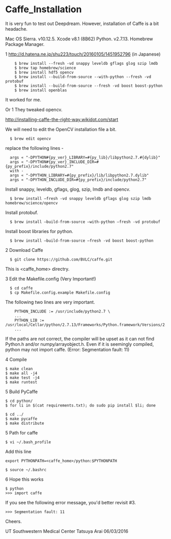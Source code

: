 # Caffe_Installation

It is very fun to test out Deepdream. However, installation of Caffe is a bit headache.  


Mac OS Sierra. v10.12.5.
Xcode v8.1 (8B62)
Python. v2.7.13.
Homebrew Package Manager.

1
http://d.hatena.ne.jp/shu223/touch/20160105/1451952796
(in Japanese)
```{r, engine='bash', code_block_name}
    $ brew install --fresh -vd snappy leveldb gflags glog szip lmdb
    $ brew tap homebrew/science
    $ brew install hdf5 opencv
    $ brew install --build-from-source --with-python --fresh -vd protobuf
    $ brew install --build-from-source --fresh -vd boost boost-python
    $ brew install openblas
```
It worked for me. 
  
Or 1 They tweaked opencv. 

http://installing-caffe-the-right-way.wikidot.com/start

We will need to edit the OpenCV installation file a bit.
```{r, engine='bash', code_block_name}
  $ brew edit opencv
```
replace the following lines -
```{r, engine='bash', code_block_name}
  args « "-DPYTHON#{py_ver}_LIBRARY=#{py_lib}/libpython2.7.#{dylib}"
  args « "-DPYTHON#{py_ver}_INCLUDE_DIR=#{py_prefix}/include/python2.7"
  with -
  args « "-DPYTHON_LIBRARY=#{py_prefix}/lib/libpython2.7.dylib"
  args « "-DPYTHON_INCLUDE_DIR=#{py_prefix}/include/python2.7"
```
Install snappy, leveldb, gflags, glog, szip, lmdb and opencv.
```{r, engine='bash', code_block_name}
  $ brew install —fresh -vd snappy leveldb gflags glog szip lmdb homebrew/science/opencv
```
Install protobuf.
```{r, engine='bash', code_block_name}
  $ brew install —build-from-source —with-python —fresh -vd protobuf
```
Install boost libraries for python.
```{r, engine='bash', code_block_name}
  $ brew install —build-from-source —fresh -vd boost boost-python
```

2 Download Caffe
```{r, engine='bash', code_block_name}
  $ git clone https://github.com/BVLC/caffe.git
```
This is <caffe_home> directry. 

3 Edit the Makefile.config (Very Important!)
```{r, engine='bash', code_block_name}
  $ cd caffe
  $ cp Makefile.config.example Makefile.config
```
The following two lines are very important. 
```{r, engine='bash', code_block_name}
    PYTHON_INCLUDE := /usr/include/python2.7 \
    ...
    PYTHON_LIB := /usr/local/Cellar/python/2.7.13/Frameworks/Python.framework/Versions/2.7/lib/
    ...
```
If the paths are not correct, the compiler will be upset as it can not find Python.h and/or numpy/arrayobject.h. 
Even if it is seemingly compiled, python may not import caffe. (Error: Segmentation fault: 11)

4 Compile
```{r, engine='bash', code_block_name}
$ make clean
$ make all -j4
$ make test -j4
$ make runtest
```
5 Build PyCaffe
```{r, engine='bash', code_block_name}
$ cd python/
$ for li in $(cat requirements.txt); do sudo pip install $li; done 
```
```{r, engine='bash', code_block_name}
$ cd ../
$ make pycaffe
$ make distribute
```
5 Path for caffe
```{r, engine='bash', code_block_name}
$ vi ~/.bash_profile
```
Add this line
```
export PYTHONPATH=<caffe_home>/python:$PYTHONPATH
```
```{r, engine='bash', code_block_name}
$ source ~/.bashrc
```
6 Hope this works
```{r, engine='bash', code_block_name}
$ python 
>>> import caffe
```
If you see the following error message, you'd better revisit #3. 
```{r, engine='bash', code_block_name}
>>> Segmentation fault: 11
```

Cheers. 

UT Southwestern Medical Center
Tatsuya Arai
06/03/2016






